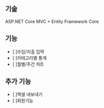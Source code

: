 ## 기술 
ASP.NET Core MVC + Entity Framework Core 
## 기능 
- [ ]수입/지출 입력
- [ ]카테고리별 통계 
- [ ]월별/주간 차트 
## 추가 기능 
- [ ]엑셀 내보내기
- [ ]회원기능 
